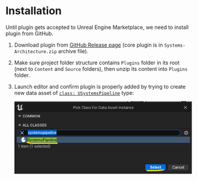 # Installation

Until plugin gets accepted to Unreal Engine Marketplace, we need to install plugin
from GitHub.

1. Download plugin from [GitHub Release page]([https://github.com/PsichiX/Unreal-Systems-Architecture/releases])
    (core plugin is in `Systems-Architecture.zip` archive file).

1. Make sure project folder structure contains `Plugins` folder in its root (next
    to `Content` and `Source` folders), then unzip its content into `Plugins` folder.

1. Launch editor and confirm plugin is properly added by trying to create new data asset
    of [`class: USystemsPipeline`]() type:

    ![Create pipeline data asset](../../../assets/systems_pipeline_create_data_asset.png)
